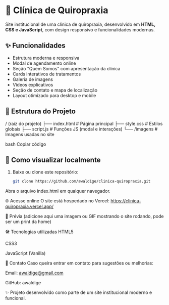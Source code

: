 # 🏥 Clínica de Quiropraxia

Site institucional de uma clínica de quiropraxia, desenvolvido em **HTML, CSS e JavaScript**, com design responsivo e funcionalidades modernas.

## ✨ Funcionalidades
- Estrutura moderna e responsiva
- Modal de agendamento online
- Seção "Quem Somos" com apresentação da clínica
- Cards interativos de tratamentos
- Galeria de imagens
- Vídeos explicativos
- Seção de contato e mapa de localização
- Layout otimizado para desktop e mobile

## 📂 Estrutura do Projeto
/ (raiz do projeto)
├── index.html # Página principal
├── style.css # Estilos globais
├── script.js # Funções JS (modal e interações)
└── /imagens # Imagens usadas no site

bash
Copiar código

## 🚀 Como visualizar localmente
1. Baixe ou clone este repositório:
   ```bash
   git clone https://github.com/awaldige/clinica-quiropraxia.git
Abra o arquivo index.html em qualquer navegador.

🌐 Acesse online
O site está hospedado no Vercel:
https://clinica-quiropraxia.vercel.app/

📸 Prévia
(adicione aqui uma imagem ou GIF mostrando o site rodando, pode ser um print da home)

🛠️ Tecnologias utilizadas
HTML5

CSS3

JavaScript (Vanilla)

📧 Contato
Caso queira entrar em contato para sugestões ou melhorias:

Email: awaldige@gmail.com

GitHub: awaldige

✨ Projeto desenvolvido como parte de um site institucional moderno e funcional.
